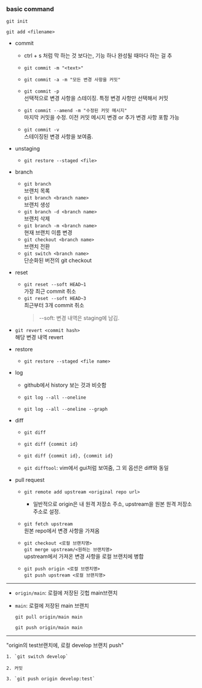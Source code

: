 ### basic command

`git init`

`git add <filename>`

- commit

  - ctrl + s 처럼 막 하는 것 보다는, 기능 하나 완성될 때마다 하는 걸 추

  - `git commit -m "<text>"`
  - `git commit -a -m "모든 변경 사항을 커밋"`
  - `git commit -p` <br>선택적으로 변경 사항을 스테이징. 특정 변경 사항만 선택해서 커밋
  - `git commit --amend -m "수정된 커밋 메시지"`<br>마지막 커밋을 수정. 이전 커밋 메시지 변경 or 추가 변경 사항 포함 가능
  - `git commit -v` <br>스테이징된 변경 사항을 보여줌.

- unstaging

  - `git restore --staged <file>`

- branch

  - `git branch`<br>브랜치 목록
  - `git branch <branch name>`<br>브랜치 생성
  - `git branch -d <branch name>`<br> 브랜치 삭제
  - `git branch -m <branch name>`<br> 현재 브랜치 이름 변경
  - `git checkout <branch name>`<br> 브랜치 전환
  - `git switch <branch name>`<br> 단순화된 버전의 git checkout

- reset

  - `git reset --soft HEAD~1`<br>가장 최근 commit 취소
  - `git reset --soft HEAD~3`<br>최근부터 3개 commit 취소
    > --soft: 변경 내역은 staging에 남김.

- `git revert <commit hash>`<br>해당 변경 내역 revert

- restore

  - `git restore --staged <file name>`

- log

  - github에서 history 보는 것과 비슷함

  - `git log --all --oneline`
  - `git log --all --oneline --graph`

- diff

  - `git diff`
  - `git diff {commit id}`
  - `git diff {commit id}, {commit id}`

  - `git difftool`: vim에서 gui처럼 보여줌, 그 외 옵션은 diff와 동일

- pull request

  - `git remote add upstream <original repo url>`

    - 일반적으로 origin은 내 원격 저장소 주소, upstream을 원본 원격 저장소 주소로 설정.

  - `git fetch upstream`<br> 원본 repo에서 변경 사항을 가져옴

  - `git checkout <로컬 브랜치명>`<br>`git merge upstream/<원하는 브랜치명>`<br>upstream에서 가져온 변경 사항을 로컬 브랜치에 병합

  - `git push origin <로컬 브랜치명>`<br>`git push upstream <로컬 브랜치명>`

---

- `origin/main`: 로컬에 저장된 깃헙 main브랜치
- `main`: 로컬에 저장된 main 브랜치

  `git pull origin/main main`

  `git push origin/main main`

---

"origin의 test브랜치에, 로컬 develop 브랜치 push"

    1. `git switch develop`

    2. 커밋

    3. `git push origin develop:test`
